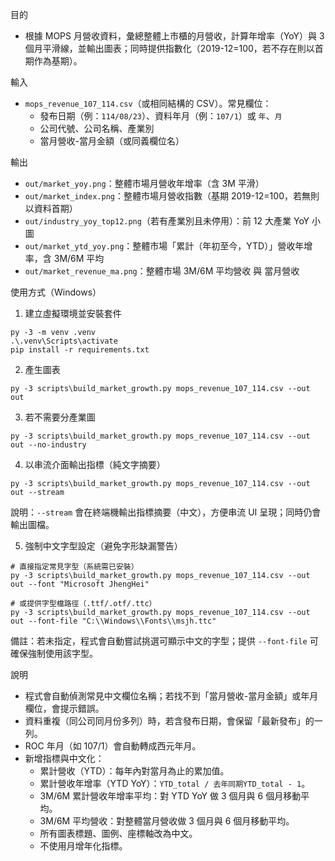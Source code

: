 目的
- 根據 MOPS 月營收資料，彙總整體上市櫃的月營收，計算年增率（YoY）與 3 個月平滑線，並輸出圖表；同時提供指數化（2019-12=100，若不存在則以首期作為基期）。

輸入
- `mops_revenue_107_114.csv`（或相同結構的 CSV）。常見欄位：
  - 發布日期（例：`114/08/23`）、資料年月（例：`107/1`）或 `年`、`月`
  - 公司代號、公司名稱、產業別
  - 當月營收-當月金額（或同義欄位名）

輸出
- `out/market_yoy.png`：整體市場月營收年增率（含 3M 平滑）
- `out/market_index.png`：整體市場月營收指數（基期 2019-12=100，若無則以資料首期）
- `out/industry_yoy_top12.png`（若有產業別且未停用）：前 12 大產業 YoY 小圖
- `out/market_ytd_yoy.png`：整體市場「累計（年初至今，YTD）」營收年增率，含 3M/6M 平均
- `out/market_revenue_ma.png`：整體市場 3M/6M 平均營收 與 當月營收

使用方式（Windows）
1) 建立虛擬環境並安裝套件
```
py -3 -m venv .venv
.\.venv\Scripts\activate
pip install -r requirements.txt
```

2) 產生圖表
```
py -3 scripts\build_market_growth.py mops_revenue_107_114.csv --out out
```

3) 若不需要分產業圖
```
py -3 scripts\build_market_growth.py mops_revenue_107_114.csv --out out --no-industry
```

4) 以串流介面輸出指標（純文字摘要）
```
py -3 scripts\build_market_growth.py mops_revenue_107_114.csv --out out --stream
```
說明：`--stream` 會在終端機輸出指標摘要（中文），方便串流 UI 呈現；同時仍會輸出圖檔。

5) 強制中文字型設定（避免字形缺漏警告）
```
# 直接指定常見字型（系統需已安裝）
py -3 scripts\build_market_growth.py mops_revenue_107_114.csv --out out --font "Microsoft JhengHei"

# 或提供字型檔路徑（.ttf/.otf/.ttc）
py -3 scripts\build_market_growth.py mops_revenue_107_114.csv --out out --font-file "C:\\Windows\\Fonts\\msjh.ttc"
```
備註：若未指定，程式會自動嘗試挑選可顯示中文的字型；提供 `--font-file` 可確保強制使用該字型。

說明
- 程式會自動偵測常見中文欄位名稱；若找不到「當月營收-當月金額」或年月欄位，會提示錯誤。
- 資料重複（同公司同月份多列）時，若含發布日期，會保留「最新發布」的一列。
- ROC 年月（如 107/1）會自動轉成西元年月。
- 新增指標與中文化：
  - 累計營收（YTD）：每年內對當月為止的累加值。
  - 累計營收年增率（YTD YoY）：`YTD_total / 去年同期YTD_total - 1`。
  - 3M/6M 累計營收年增率平均：對 YTD YoY 做 3 個月與 6 個月移動平均。
  - 3M/6M 平均營收：對整體當月營收做 3 個月與 6 個月移動平均。
  - 所有圖表標題、圖例、座標軸改為中文。
  - 不使用月增年化指標。
